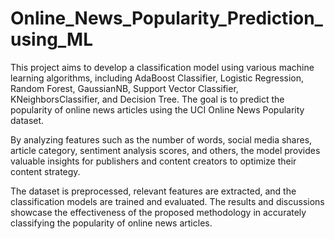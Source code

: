# Online_News_Popularity_Prediction_using_ML
This project aims to develop a classification model using various machine learning algorithms, including AdaBoost Classifier, Logistic Regression, Random Forest, GaussianNB, Support Vector Classifier, KNeighborsClassifier, and Decision Tree. The goal is to predict the popularity of online news articles using the UCI Online News Popularity dataset.

By analyzing features such as the number of words, social media shares, article category, sentiment analysis scores, and others, the model provides valuable insights for publishers and content creators to optimize their content strategy. 

The dataset is preprocessed, relevant features are extracted, and the classification models are trained and evaluated. The results and discussions showcase the effectiveness of the proposed methodology in accurately classifying the popularity of online news articles.
